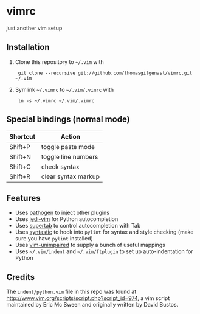 vimrc
=====

just another vim setup

Installation
------------

1. Clone this repository to `~/.vim` with

        git clone --recursive git://github.com/thomasgilgenast/vimrc.git ~/.vim

2. Symlink `~/.vimrc` to `~/.vim/.vimrc` with

        ln -s ~/.vimrc ~/.vim/.vimrc

Special bindings (normal mode)
------------------------------

| Shortcut | Action              |
|----------|---------------------|
| Shift+P  | toggle paste mode   |
| Shift+N  | toggle line numbers |
| Shift+C  | check syntax        |
| Shift+R  | clear syntax markup |

Features
--------

- Uses [pathogen](https://github.com/tpope/vim-pathogen) to inject other plugins
- Uses [jedi-vim](https://github.com/davidhalter/jedi-vim) for Python autocompletion
- Uses [supertab](https://github.com/ervandew/supertab) to control autocompletion with Tab
- Uses [syntastic](https://github.com/scrooloose/syntastic) to hook into `pylint` for syntax and style checking (make sure you have `pylint` installed)
- Uses [vim-unimpaired](https://github.com/tpope/vim-unimpaired) to supply a bunch of useful mappings
- Uses `~/.vim/indent` and `~/.vim/ftplugin` to set up auto-indentation for Python

Credits
-------

The `indent/python.vim` file in this repo was found at http://www.vim.org/scripts/script.php?script_id=974, a vim script maintained by Eric Mc Sween and originally written by David Bustos. 

